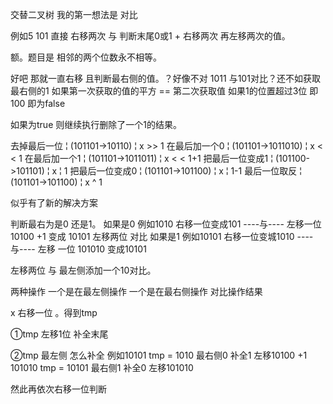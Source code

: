 交替二叉树  我的第一想法是 对比

例如5  101 直接 右移两次  与  判断末尾0或1 + 右移两次 再左移两次的值。


额。题目是 相邻的两个位数永不相等。

好吧  那就一直右移 且判断最右侧的值。？好像不对
1011 与101对比？还不如获取最右侧的1
如果第一次获取的值的平方 == 第二次获取值
如果1的位置超过3位 即 100 即为false

如果为true 则继续执行删除了一个1的结果。


去掉最后一位          ¦ (101101->10110)          ¦ x >> 1
在最后加一个0        ¦ (101101->1011010)        ¦ x < < 1
在最后加一个1        ¦ (101101->1011011)        ¦ x < < 1+1
把最后一位变成1      ¦ (101100->101101)          ¦ x ¦ 1
把最后一位变成0      ¦ (101101->101100)          ¦ x ¦ 1-1
最后一位取反          ¦ (101101->101100)          ¦ x ^ 1


似乎有了新的解决方案


判断最右为是0 还是1。
    如果是0   例如1010 右移一位变成101  ----与----  左移一位 10100  +1 变成 10101 左移两位 对比
    如果是1   例如10101 右移一位变城1010    ----与----  左移 一位 101010 变成10101


左移两位 与 最左侧添加一个10对比。


两种操作 一个是在最左侧操作 一个是在最右侧操作   对比操作结果

x 右移一位 。得到tmp

①tmp 左移1位 补全末尾

②tmp 最左侧  怎么补全   例如10101  tmp = 1010  最右侧0 补全1 左移10100 +1
                          101010 tmp = 10101 最右侧1 补全0 左移101010


然此再依次右移一位判断